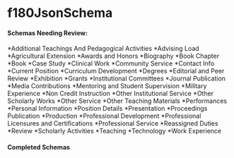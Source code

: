 # f180JsonSchema

#### Schemas Needing Review:
*Additional Teachings And Pedagogical Activities
*Advising Load 
*Agricultural Extension
*Awards and Honors
*Biography
*Book Chapter
*Book
*Case Study
*Clinical Work
*Community Service
*Contact Info
*Current Position
*Curriculum Development
*Degrees
*Editorial and Peer Review
*Exhibition
*Grants
*Institutional Committees
*Journal Publication
*Media Contributions
*Mentoring and Student Supervision
*Military Experience
*Non Credit Instruction
*Other Institutional Service
*Other Scholarly Works
*Other Service
*Other Teaching Materials
*Performances
*Personal Information
*Position Details
*Presentation
*Proceedings Publication
*Production
*Professional Development
*Professional Licensures and Certifications
*Professional Service
*Reassigned Duties
*Review
*Scholarly Activities
*Teaching
*Technology
*Work Experience

#### Completed Schemas
